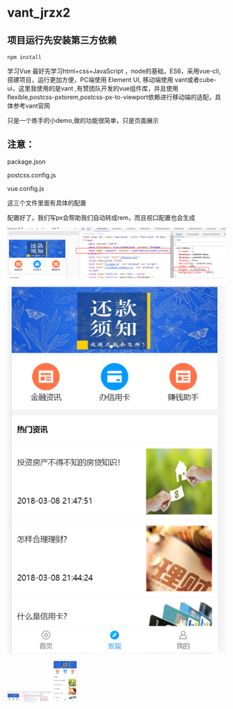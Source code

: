 # vant_jrzx2

## 项目运行先安装第三方依赖
```
npm install
```

学习Vue  最好先学习html+css+JavaScript ，node的基础，ES6，采用vue-cli,搭建项目，运行更加方便，PC端使用 Element  UI, 移动端使用 vant或者cube-ui，这里我使用的是vant ,有赞团队开发的vue组件库，并且使用flexible,postcss-pxtorem,postcss-px-to-viewport依赖进行移动端的适配，具体参考vant官网

只是一个练手的小demo,做的功能很简单，只是页面展示

## 注意：

package.json

postcss.config.js

vue.config.js

这三个文件里面有具体的配置

配置好了，我们写px会帮助我们自动转成rem，而且视口配置也会生成

![效果图](https://github.com/nongfusanquan/vant_jrzx/blob/master/src/assets/images/vant_jrzx2.png )

![效果图](https://github.com/nongfusanquan/vant_jrzx/blob/master/src/assets/images/vant_jrzx.png )

<img src="https://github.com/nongfusanquan/vant_jrzx/blob/master/src/assets/images/vant_jrzx2.png" style="zoom: 10%;" />
<img src="https://github.com/nongfusanquan/vant_jrzx/blob/master/src/assets/images/vant_jrzx.png" style="zoom: 10%;" />


